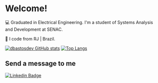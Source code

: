 # Welcome!

:computer:  Graduated in Electrical Engineering. I'm a student of Systems Analysis and Development at SENAC.

:house_with_garden:  I code from RJ | Brazil.

[![dbastosdev GitHub stats](https://github-readme-stats.vercel.app/api?username=dbastosdev)](https://github.com/dbastosdev/github-readme-stats)
[![Top Langs](https://github-readme-stats.vercel.app/api/top-langs/?username=dbastosdev&layout=compact)](https://github.com/dbastosdev/github-readme-stats)

## Send a message to me

[![Linkedin Badge](https://img.shields.io/badge/-LinkedIn-blue?style=flat-square&logo=Linkedin&logoColor=white&link=https://www.linkedin.com/in/douglas-b-5a7413219/)]( https://www.linkedin.com/in/douglas-b-5a7413219/)

